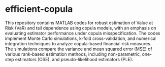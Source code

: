 # efficient-copula
This repository contains MATLAB codes for robust estimation of Value at Risk (VaR) and tail dependence using copula models, with an emphasis on evaluating estimator performance under copula misspecification. The codes implement Monte Carlo simulations, k-fold cross-validation, and numerical integration techniques to analyze copula-based financial risk measures. The simulations compare the variance and mean squared error (MSE) of various rank-based estimation methods, including non-parametric, one-step estimators (OSE), and pseudo-likelihood estimators (PLE).
